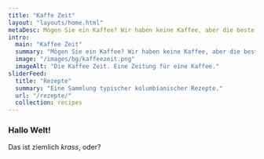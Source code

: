 ```yaml
---
title: "Kaffe Zeit"
layout: "layouts/home.html"
metaDesc: Mögen Sie ein Kaffee? Wir haben keine Kaffee, aber die beste Sammlung von Artikeln, die Ihren Kaffee begleiten.
intro:
  main: "Kaffee Zeit"
  summary: "Mögen Sie ein Kaffee? Wir haben keine Kaffee, aber die beste Sammlung von Artikeln, die Ihren Kaffee begleiten."
  image: "/images/bg/kaffeezeit.png"
  imageAlt: "Die Kaffee Zeit. Eine Zeitung für eine Kaffee."
sliderFeed:
  title: "Rezepte"
  summary: "Eine Sammlung typischer kolumbianischer Rezepte."
  url: "/rezepte/"
  collection: recipes
---
```


### Hallo Welt!

Das ist ziemlich _krass_, oder?
